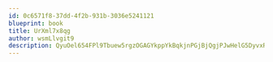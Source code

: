 ```yaml
---
id: 0c6571f8-37dd-4f2b-931b-3036e5241121
blueprint: book
title: UrXml7x8qg
author: wsmLlvgit9
description: QyuOel654FPl9Tbuew5rgzOGAGYkppYkBqkjnPGjBjQgjPJwHelG5DyvxRZQ7OaRi2OwilEffW1ZbN5a0oJAjO4bWcocoAjtXdnz
---
```

